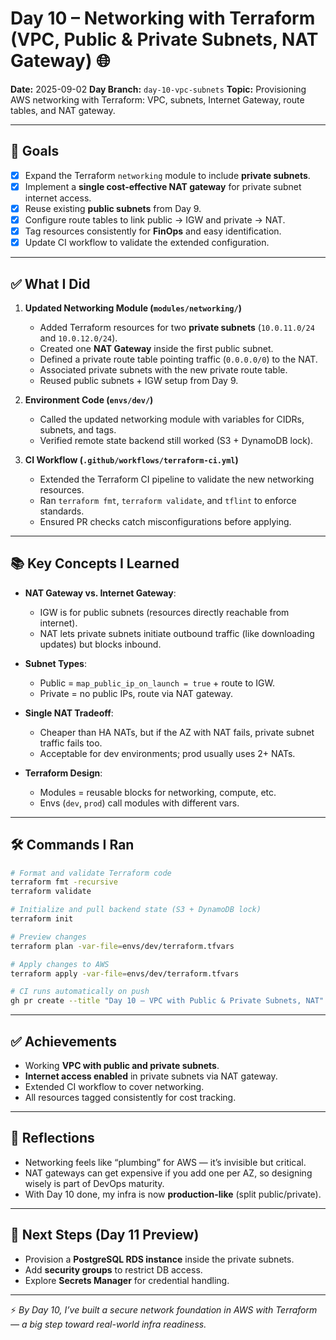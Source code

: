 # Day 10 – Networking with Terraform (VPC, Public & Private Subnets, NAT Gateway) 🌐

**Date:** 2025-09-02
**Day Branch:** `day-10-vpc-subnets`
**Topic:** Provisioning AWS networking with Terraform: VPC, subnets, Internet Gateway, route tables, and NAT gateway.

---

## 🎯 Goals

* [x] Expand the Terraform `networking` module to include **private subnets**.
* [x] Implement a **single cost-effective NAT gateway** for private subnet internet access.
* [x] Reuse existing **public subnets** from Day 9.
* [x] Configure route tables to link public → IGW and private → NAT.
* [x] Tag resources consistently for **FinOps** and easy identification.
* [x] Update CI workflow to validate the extended configuration.

---

## ✅ What I Did

1. **Updated Networking Module (`modules/networking/`)**

   * Added Terraform resources for two **private subnets** (`10.0.11.0/24` and `10.0.12.0/24`).
   * Created one **NAT Gateway** inside the first public subnet.
   * Defined a private route table pointing traffic (`0.0.0.0/0`) to the NAT.
   * Associated private subnets with the new private route table.
   * Reused public subnets + IGW setup from Day 9.

2. **Environment Code (`envs/dev/`)**

   * Called the updated networking module with variables for CIDRs, subnets, and tags.
   * Verified remote state backend still worked (S3 + DynamoDB lock).

3. **CI Workflow (`.github/workflows/terraform-ci.yml`)**

   * Extended the Terraform CI pipeline to validate the new networking resources.
   * Ran `terraform fmt`, `terraform validate`, and `tflint` to enforce standards.
   * Ensured PR checks catch misconfigurations before applying.

---

## 📚 Key Concepts I Learned

* **NAT Gateway vs. Internet Gateway**:

  * IGW is for public subnets (resources directly reachable from internet).
  * NAT lets private subnets initiate outbound traffic (like downloading updates) but blocks inbound.

* **Subnet Types**:

  * Public = `map_public_ip_on_launch = true` + route to IGW.
  * Private = no public IPs, route via NAT gateway.

* **Single NAT Tradeoff**:

  * Cheaper than HA NATs, but if the AZ with NAT fails, private subnet traffic fails too.
  * Acceptable for dev environments; prod usually uses 2+ NATs.

* **Terraform Design**:

  * Modules = reusable blocks for networking, compute, etc.
  * Envs (`dev`, `prod`) call modules with different vars.

---

## 🛠 Commands I Ran

```bash
# Format and validate Terraform code
terraform fmt -recursive
terraform validate

# Initialize and pull backend state (S3 + DynamoDB lock)
terraform init

# Preview changes
terraform plan -var-file=envs/dev/terraform.tfvars

# Apply changes to AWS
terraform apply -var-file=envs/dev/terraform.tfvars

# CI runs automatically on push
gh pr create --title "Day 10 – VPC with Public & Private Subnets, NAT" --body "Networking expansion with NAT support"
```

---

## ✅ Achievements

* Working **VPC with public and private subnets**.
* **Internet access enabled** in private subnets via NAT gateway.
* Extended CI workflow to cover networking.
* All resources tagged consistently for cost tracking.

---

## 🤔 Reflections

* Networking feels like “plumbing” for AWS — it’s invisible but critical.
* NAT gateways can get expensive if you add one per AZ, so designing wisely is part of DevOps maturity.
* With Day 10 done, my infra is now **production-like** (split public/private).

---

## 🔮 Next Steps (Day 11 Preview)

* Provision a **PostgreSQL RDS instance** inside the private subnets.
* Add **security groups** to restrict DB access.
* Explore **Secrets Manager** for credential handling.

---

⚡ *By Day 10, I’ve built a secure network foundation in AWS with Terraform — a big step toward real-world infra readiness.*
